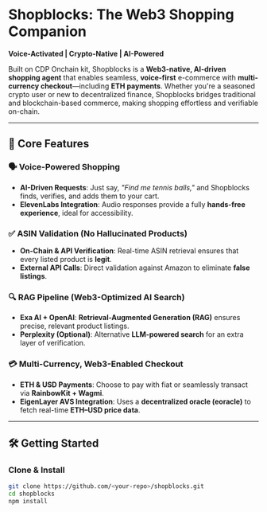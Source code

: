 # **Shopblocks: The Web3 Shopping Companion**  
**Voice-Activated | Crypto-Native | AI-Powered**  

Built on CDP Onchain kit, Shopblocks is a **Web3-native, AI-driven shopping agent** that enables seamless, **voice-first** e-commerce with **multi-currency checkout**—including **ETH payments**. Whether you're a seasoned crypto user or new to decentralized finance, Shopblocks bridges traditional and blockchain-based commerce, making shopping effortless and verifiable on-chain.  

---

## **🚀 Core Features**  

### **🗣️ Voice-Powered Shopping**  
- **AI-Driven Requests**: Just say, *"Find me tennis balls,"* and Shopblocks finds, verifies, and adds them to your cart.  
- **ElevenLabs Integration**: Audio responses provide a fully **hands-free experience**, ideal for accessibility.  

### **✅ ASIN Validation (No Hallucinated Products)**  
- **On-Chain & API Verification**: Real-time ASIN retrieval ensures that every listed product is **legit**.  
- **External API Calls**: Direct validation against Amazon to eliminate **false listings**.  

### **🔍 RAG Pipeline (Web3-Optimized AI Search)**  
- **Exa AI + OpenAI**: **Retrieval-Augmented Generation (RAG)** ensures precise, relevant product listings.  
- **Perplexity (Optional)**: Alternative **LLM-powered search** for an extra layer of verification.  

### **💳 Multi-Currency, Web3-Enabled Checkout**  
- **ETH & USD Payments**: Choose to pay with fiat or seamlessly transact via **RainbowKit + Wagmi**.  
- **EigenLayer AVS Integration**: Uses a **decentralized oracle (eoracle)** to fetch real-time **ETH–USD price data**.  

---

## **🛠 Getting Started**  

### **Clone & Install**  
```bash
git clone https://github.com/<your-repo>/shopblocks.git
cd shopblocks
npm install
